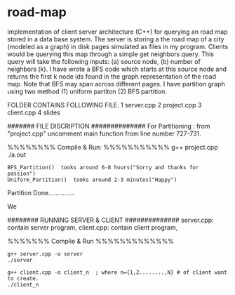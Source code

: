 # road-map
implementation of client server architecture (C++) for querying an road map stored in a data base system. The server is storing a the road map of a city (modeled as a graph) in disk pages simulated as files in my program. Clients would be querying this map through a simple get neighbors query. This query will take the following inputs: (a) source node, (b) number of neighbors (k). I have  wrote a BFS code which starts at this source node and returns the first k node ids found in the graph representation of the road map. Note that BFS may span across different pages. I have partition graph using two method (1) uniform partiton (2) BFS partition.


FOLDER CONTAINS FOLLOWING FILE.
1 server.cpp
2 project.cpp
3 client.cpp
4 slides

#######  FILE DISCRIPTION ##############
For Partitioning :
	from "project.cpp" uncomment main function from line number 727-731.

%%%%%%%%   Compile & Run: %%%%%%%%%%%
		g++ project.cpp
		./a.out			
	
	BFS_Partition()  tooks around 6-8 hours("Sorry and thanks for passion")
	Uniform_Partition()  tooks around 2-3 minutes("Happy")

Partition Done...............

We 

######## RUNNING SERVER & CLIENT ############## 
	server.cpp: contain server program,
	client.cpp: contain client program,

%%%%%%%	  Complie & Run  %%%%%%%%%%%%%

	g++ server.cpp -o server
	./server

	g++ client.cpp -o client_n  ; where n={1,2........,N} # of client want to create.
	./client_n


